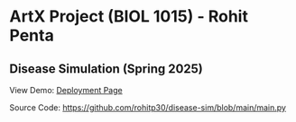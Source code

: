# ArtX Project (BIOL 1015) - Rohit Penta
## Disease Simulation (Spring 2025)

View Demo: [Deployment Page](https://rohitp30.github.io/disease-sim/)

Source Code: https://github.com/rohitp30/disease-sim/blob/main/main.py
